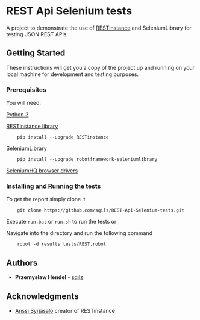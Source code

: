 # REST Api Selenium tests

A project to demonstrate the use of [RESTinstance](https://github.com/asyrjasalo/RESTinstance) and SeleniumLibrary for testing JSON REST APIs

## Getting Started

These instructions will get you a copy of the project up and running on your local machine for development and testing purposes.

### Prerequisites

You will need:


[Python 3](https://www.python.org/downloads/)

[RESTinstance library](https://github.com/asyrjasalo/RESTinstance)
```
    pip install --upgrade RESTinstance
```

[SeleniumLibrary](https://github.com/robotframework/SeleniumLibrary)
```
    pip install --upgrade robotframework-seleniumlibrary
```
[SeleniumHQ browser drivers](https://www.seleniumhq.org/download/)



### Installing and Running the tests

To get the report simply clone it

```
    git clone https://github.com/sqilz/REST-Api-Selenium-tests.git
```

Execute ```run.bat``` or ```run.sh``` to run the tests or

Navigate into the directory and run the following command

```
    robot -d results tests/REST.robot
```

## Authors

* **Przemysław Hendel** -  [sqilz](https://github.com/sqilz)

## Acknowledgments

* [Anssi Syrjäsalo](https://github.com/asyrjasalo/) creator of RESTinstance

